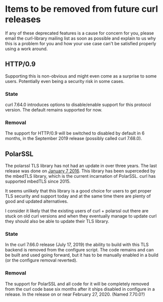 # Items to be removed from future curl releases

If any of these deprecated features is a cause for concern for you, please
email the curl-library mailing list as soon as possible and explain to us why
this is a problem for you and how your use case can't be satisfied properly
using a work around.

## HTTP/0.9

Supporting this is non-obvious and might even come as a surprise to some
users. Potentially even being a security risk in some cases.

### State

curl 7.64.0 introduces options to disable/enable support for this protocol
version. The default remains supported for now.

### Removal

The support for HTTP/0.9 will be switched to disabled by default in 6 months,
in the September 2019 release (possibly called curl 7.68.0).

## PolarSSL

The polarssl TLS library has not had an update in over three years. The last
release was done on [January 7
2016](https://tls.mbed.org/tech-updates/releases). This library has been
superceded by the mbedTLS library, which is the current incarnation of
PolarSSL. curl has supported mbedTLS since 2015.

It seems unlikely that this library is a good choice for users to get proper
TLS security and support today and at the same time there are plenty of good
and updated alternatives.

I consider it likely that the existing users of curl + polarssl out there are
stuck on old curl versions and when they eventually manage to update curl they
should also be able to update their TLS library.

### State

In the curl 7.66.0 release (July 17, 2019) the ability to build with this TLS
backend is removed from the configure script. The code remains and can be
built and used going forward, but it has to be manually enabled in a build (or
the configure removal reverted).

### Removal

The support for PolarSSL and all code for it will be completely removed from
the curl code base six months after it ships disabled in configure in a
release. In the release on or near February 27, 2020. (Named 7.70.0?)
